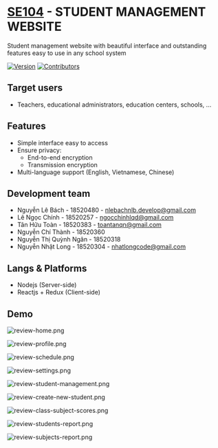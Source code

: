 # [SE104][web_link] - STUDENT MANAGEMENT WEBSITE

Student management website with beautiful interface and outstanding features easy to use in any school system

[![Version](https://img.shields.io/badge/version-0.0.1-brightgreen)][web_link]
[![Contributors](https://img.shields.io/badge/contributors-6-blue)][web_link]

## Target users ##
- Teachers, educational administrators, education centers, schools, ...

## Features ##
- Simple interface easy to access
- Ensure privacy:
	- End-to-end encryption
	- Transmission encryption
- Multi-language support (English, Vietnamese, Chinese)


## Development team ##
- Nguyễn Lê Bách - 18520480 - nlebachnlb.develop@gmail.com
- Lê Ngọc Chính - 18520257 - ngocchinhlqd@gmail.com
- Tân Hữu Toàn - 18520383 - toantanqn@gmail.com
- Nguyễn Chí Thành - 18520360
- Nguyễn Thị Quỳnh Ngân - 18520318
- Nguyễn Nhật Long - 18520304 - nhatlongcode@gmail.com

## Langs & Platforms ##
- Nodejs (Server-side)
- Reactjs + Redux (Client-side)

## Demo ##
![review-home.png][review-home.png]

![review-profile.png][review-profile.png]

![review-schedule.png][review-schedule.png]

![review-settings.png][review-settings.png]

![review-student-management.png][review-student-management.png]

![review-create-new-student.png][review-create-new-student.png]

![review-class-subject-scores.png][review-class-subject-scores.png]

![review-students-report.png][review-students-report.png]

![review-subjects-report.png][review-subjects-report.png]


[//]: # (LINKS)
[web_link]: https://github.com/kunbr0/SE104


[review-class-subject-scores.png]: 	/Documents/review-class-subject-scores.png  	"review-class-subject-scores.png"
[review-create-new-student.png]: 	/Documents/review-create-new-student.png  		"review-create-new-student.png"
[review-home.png]: 					/Documents/review-home.png  					"review-home.png"
[review-profile.png]: 				/Documents/review-profile.png  					"review-profile.png"
[review-schedule.png]: 				/Documents/review-schedule.png  				"review-schedule.png"
[review-settings.png]: 				/Documents/review-settings.png			  		"review-settings.png"
[review-student-management.png]: 	/Documents/review-student-management.png  		"review-student-management.png"
[review-students-report.png]: 		/Documents/review-students-report.png  			"review-students-report.png"
[review-subjects-report.png]: 		/Documents/review-subjects-report.png  			"review-subjects-report.png"
